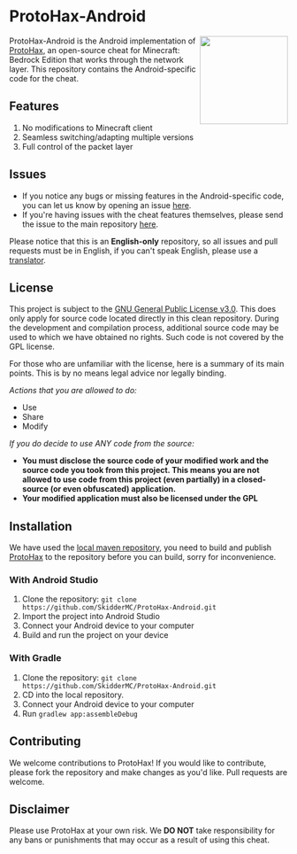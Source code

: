 # ProtoHax-Android

<img align="right" width="159px" src="https://raw.githubusercontent.com/SkidderMC/ProtoHax/stable/icon.png">

ProtoHax-Android is the Android implementation of [ProtoHax](https://github.com/SkidderMC/ProtoHax), an open-source cheat for Minecraft: Bedrock Edition that works through the network layer. This repository contains the Android-specific code for the cheat.
## Features
1. No modifications to Minecraft client
2. Seamless switching/adapting multiple versions
3. Full control of the packet layer

## Issues
- If you notice any bugs or missing features in the Android-specific code, you can let us know by opening an issue [here](https://github.com/SkidderMC/ProtoHax-Android/issues).
- If you're having issues with the cheat features themselves, please send the issue to the main repository [here](https://github.com/SkidderMC/ProtoHax/issues).

Please notice that this is an **English-only** repository, so all issues and pull requests must be in English, if you can't speak English, please use a [translator](https://translate.google.com/).

## License
This project is subject to the [GNU General Public License v3.0](https://www.gnu.org/licenses/gpl-3.0.en.html). This does only apply for source code located directly in this clean repository. During the development and compilation process, additional source code may be used to which we have obtained no rights. Such code is not covered by the GPL license.

For those who are unfamiliar with the license, here is a summary of its main points. This is by no means legal advice nor legally binding.

*Actions that you are allowed to do:*

- Use
- Share
- Modify

*If you do decide to use ANY code from the source:*

- **You must disclose the source code of your modified work and the source code you took from this project. This means you are not allowed to use code from this project (even partially) in a closed-source (or even obfuscated) application.**
- **Your modified application must also be licensed under the GPL**

## Installation
We have used the [local maven repository](https://docs.gradle.org/current/userguide/declaring_repositories.html#sec:case-for-maven-local), you need to build and publish [ProtoHax](https://github.com/SkidderMC/ProtoHax) to the repository before you can build, sorry for inconvenience.

### With Android Studio
1. Clone the repository: `git clone https://github.com/SkidderMC/ProtoHax-Android.git`
2. Import the project into Android Studio
3. Connect your Android device to your computer
4. Build and run the project on your device

### With Gradle
1. Clone the repository: `git clone https://github.com/SkidderMC/ProtoHax-Android.git`
2. CD into the local repository.
3. Connect your Android device to your computer
3. Run `gradlew app:assembleDebug`

## Contributing
We welcome contributions to ProtoHax! If you would like to contribute, please fork the repository and make changes as you'd like. Pull requests are welcome.

## Disclaimer
Please use ProtoHax at your own risk. We **DO NOT** take responsibility for any bans or punishments that may occur as a result of using this cheat.
